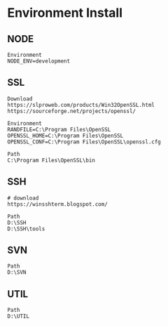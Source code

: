 # Environment Install
## NODE
```text
Environment
NODE_ENV=development
```
## SSL
```text
Download
https://slproweb.com/products/Win32OpenSSL.html
https://sourceforge.net/projects/openssl/

Environment
RANDFILE=C:\Program Files\OpenSSL
OPENSSL_HOME=C:\Program Files\OpenSSL
OPENSSL_CONF=C:\Program Files\OpenSSL\openssl.cfg

Path
C:\Program Files\OpenSSL\bin
```
## SSH
```text
# download
https://winsshterm.blogspot.com/

Path
D:\SSH
D:\SSH\tools
```
## SVN
```text
Path
D:\SVN
```
## UTIL
```text
Path
D:\UTIL
```


